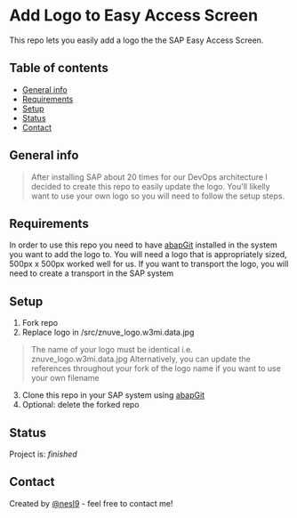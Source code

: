 # Add Logo to Easy Access Screen
   This repo lets you easily add a logo the the SAP Easy Access Screen.
## Table of contents
* [General info](#general-info)
* [Requirements](#requirements)
* [Setup](#setup)
* [Status](#status)
* [Contact](#contact)


## General info
> After installing SAP about 20 times for our DevOps architecture I decided to create this repo to easily update the logo. You'll likelly want to use your own logo so you will need to follow the setup steps.

## Requirements
In order to use this repo you need to have [abapGit](https://github.com/abapGit/abapGit) installed in the system you want to add the logo to.
You will need a logo that is appropriately sized, 500px x 500px worked well for us.
If you want to transport the logo, you will need to create a transport in the SAP system

## Setup
1. Fork repo
2. Replace logo in /src/znuve_logo.w3mi.data.jpg
> The name of your logo must be identical i.e. znuve_logo.w3mi.data.jpg
> Alternatively, you can update the references throughout your fork of the logo name if you want to use your own filename
3. Clone this repo in your SAP system using [abapGit](https://github.com/abapGit/abapGit)
4. Optional: delete the forked repo

## Status
Project is: _finished_

## Contact
Created by [@nesl9](https://www.nuvecommerce.com/) - feel free to contact me!
